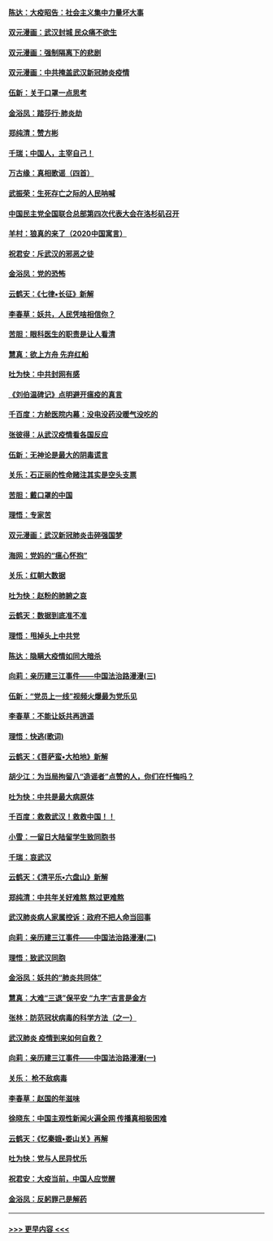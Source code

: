 #### [陈达：大疫昭告：社会主义集中力量坏大事](../pages/nsc993/n11859419.md?t=02111044) 
#### [双元漫画：武汉封城 民众痛不欲生](../pages/nsc993/n11859287.md?t=02111044) 
#### [双元漫画：强制隔离下的悲剧](../pages/nsc993/n11859244.md?t=02111044) 
#### [双元漫画：中共掩盖武汉新冠肺炎疫情](../pages/nsc993/n11858249.md?t=02111044) 
#### [伍新：关于口罩一点思考](../pages/nsc993/n11859195.md?t=02111044) 
#### [金浴凤：踏莎行‧肺炎劫](../pages/nsc993/n11858227.md?t=02111044) 
#### [郑纯清：赞方彬](../pages/nsc993/n11856803.md?t=02111044) 
#### [千瑞；中国人，主宰自己！](../pages/nsc993/n11856793.md?t=02111044) 
#### [万古缘：真相歌谣（四首）](../pages/nsc993/n11856263.md?t=02111044) 
#### [武振荣：生死存亡之际的人民呐喊](../pages/nsc993/n11856256.md?t=02111044) 
#### [中国民主党全国联合总部第四次代表大会在洛杉矶召开](../pages/nsc993/n11856344.md?t=02111044) 
#### [羊村：狼真的来了（2020中国寓言）](../pages/nsc993/n11856229.md?t=02111044) 
#### [祝君安：斥武汉的邪恶之徒](../pages/nsc993/n11855861.md?t=02111044) 
#### [金浴凤：党的恐怖](../pages/nsc993/n11855849.md?t=02111044) 
#### [云鹤天：《七律▪长征》新解](../pages/nsc993/n11855479.md?t=02111044) 
#### [李春草：妖共，人民凭啥相信你？](../pages/nsc993/n11855196.md?t=02111044) 
#### [苦胆：眼科医生的职责是让人看清](../pages/nsc993/n11853840.md?t=02111044) 
#### [慧真：欲上方舟 先弃红船](../pages/nsc993/n11853483.md?t=02111044) 
#### [吐为快：中共封网有感](../pages/nsc993/n11852575.md?t=02111044) 
#### [《刘伯温碑记》点明避开瘟疫的真言](../pages/nsc993/n11852128.md?t=02111044) 
#### [千百度：方舱医院内幕：没电没药没暖气没吃的](../pages/nsc993/n11850211.md?t=02111044) 
#### [张彼得：从武汉疫情看各国反应](../pages/nsc993/n11850102.md?t=02111044) 
#### [伍新：无神论是最大的阴毒谎言](../pages/nsc993/n11846129.md?t=02111044) 
#### [关乐：石正丽的性命赌注其实是空头支票](../pages/nsc993/n11846109.md?t=02111044) 
#### [苦胆：戴口罩的中国](../pages/nsc993/n11845576.md?t=02111044) 
#### [理悟：专家苦](../pages/nsc993/n11845564.md?t=02111044) 
#### [双元漫画：武汉新冠肺炎击碎强国梦](../pages/nsc993/n11843320.md?t=02111044) 
#### [海网：党妈的“瘟心怀抱”](../pages/nsc993/n11840740.md?t=02111044) 
#### [关乐：红朝大数据](../pages/nsc993/n11840675.md?t=02111044) 
#### [吐为快：赵粉的肺腑之哀](../pages/nsc993/n11840618.md?t=02111044) 
#### [云鹤天：数据到底准不准](../pages/nsc993/n11840325.md?t=02111044) 
#### [理悟：甩掉头上中共党](../pages/nsc993/n11838826.md?t=02111044) 
#### [陈达：隐瞒大疫情如同大暗杀](../pages/nsc993/n11838771.md?t=02111044) 
#### [向莉：亲历建三江事件——中国法治路漫漫(三)](../pages/nsc993/n11831825.md?t=02111044) 
#### [伍新：“党员上一线”视频火爆最为党乐见](../pages/nsc993/n11838200.md?t=02111044) 
#### [李春草：不能让妖共再逍遥](../pages/nsc993/n11838102.md?t=02111044) 
#### [理悟：快逃(歌词)](../pages/nsc993/n11838083.md?t=02111044) 
#### [云鹤天：《菩萨蛮▪大柏地》新解](../pages/nsc993/n11838059.md?t=02111044) 
#### [胡少江：为当局拘留八“造谣者”点赞的人，你们在忏悔吗？](../pages/nsc993/n11836801.md?t=02111044) 
#### [吐为快：中共是最大病原体](../pages/nsc993/n11836748.md?t=02111044) 
#### [千百度：救救武汉！救救中国！！](../pages/nsc993/n11836145.md?t=02111044) 
#### [小雪：一留日大陆留学生致同胞书](../pages/nsc993/n11834624.md?t=02111044) 
#### [千瑞：哀武汉](../pages/nsc993/n11833647.md?t=02111044) 
#### [云鹤天：《清平乐▪六盘山》新解](../pages/nsc993/n11833611.md?t=02111044) 
#### [郑纯清：中共年关好难熬 熬过更难熬](../pages/nsc993/n11833489.md?t=02111044) 
#### [武汉肺炎病人家属控诉：政府不把人命当回事](../pages/nsc993/n11833205.md?t=02111044) 
#### [向莉：亲历建三江事件——中国法治路漫漫(二)](../pages/nsc993/n11829102.md?t=02111044) 
#### [理悟：致武汉同胞](../pages/nsc993/n11831522.md?t=02111044) 
#### [金浴凤：妖共的“肺炎共同体”](../pages/nsc993/n11829448.md?t=02111044) 
#### [慧真：大难“三退”保平安 “九字”吉言是金方](../pages/nsc993/n11829501.md?t=02111044) 
#### [张林：防范冠状病毒的科学方法（之一）](../pages/nsc993/n11828618.md?t=02111044) 
#### [武汉肺炎 疫情到来如何自救？](../pages/nsc993/n11827632.md?t=02111044) 
#### [向莉：亲历建三江事件——中国法治路漫漫(一)](../pages/nsc993/n11827190.md?t=02111044) 
#### [关乐： 枪不敌病毒](../pages/nsc993/n11826746.md?t=02111044) 
#### [李春草：赵国的年滋味](../pages/nsc993/n11826321.md?t=02111044) 
#### [徐晓东：中国主观性新闻火遍全网 传播真相极困难](../pages/nsc993/n11826508.md?t=02111044) 
#### [云鹤天：《忆秦娥▪娄山关》再解](../pages/nsc993/n11824682.md?t=02111044) 
#### [吐为快：党与人民异忧乐](../pages/nsc993/n11824660.md?t=02111044) 
#### [祝君安：大疫当前，中国人应觉醒](../pages/nsc993/n11821946.md?t=02111044) 
#### [金浴凤：反躬罪己是解药](../pages/nsc993/n11820280.md?t=02111044) 

----
#### [ >>> 更早内容 <<< ](../indexes/nsc993-earlier.md)
